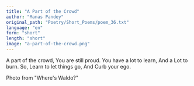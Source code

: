```yaml
---
title: "A Part of the Crowd"
author: "Manas Pandey"
original_path: "Poetry/Short_Poems/poem_36.txt"
language: "en"
form: "short"
length: "short"
image: "a-part-of-the-crowd.png"
---
```

A part of the crowd,
You are still proud.
You have a lot to learn,
And a Lot to burn.
So, Learn to let things go,
And Curb your ego.

Photo from "Where's Waldo?"